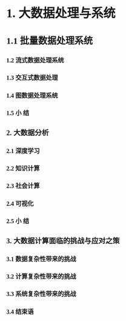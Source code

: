 <font face="微软雅黑" size="3px">

# 1. 大数据处理与系统
## 1.1 批量数据处理系统
#### 1.2 流式数据处理系统
#### 1.3 交互式数据处理
#### 1.4 图数据处理系统
#### 1.5 小 结

### 2. 大数据分析
#### 2.1 深度学习
#### 2.2 知识计算
#### 2.3 社会计算
#### 2.4 可视化
#### 2.5 小 结

### 3. 大数据计算面临的挑战与应对之策
#### 3.1 数据复杂性带来的挑战
#### 3.2 计算复杂性带来的挑战
#### 3.3 系统复杂性带来的挑战
#### 3.4 结束语